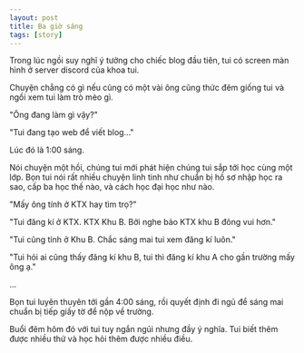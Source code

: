 ```yaml
---
layout: post
title: Ba giờ sáng
tags: [story] 
---
```


Trong lúc ngồi suy nghĩ ý tưởng cho chiếc blog đầu tiên, tui có screen màn hình ở server discord của khoa tui.

Chuyện chẳng có gì nếu cũng có một vài ông cũng thức đêm giống tui và ngồi xem tui làm trò mèo gì.

"Ông đang làm gì vậy?"

"Tui đang tạo web để viết blog..."

Lúc đó là 1:00 sáng.

Nói chuyện một hồi, chúng tui mới phát hiện chúng tui sắp tới học cùng một lớp. Bọn tui nói rất nhiều chuyện linh tinh như chuẩn bị hồ sơ nhập học ra sao, cấp ba học thế nào, và cách học đại học như nào.

"Mấy ông tính ở KTX hay tìm trọ?"

"Tui đăng kí ở KTX. KTX Khu B. Bởi nghe bảo KTX khu B đông vui hơn."

"Tui cũng tính ở Khu B. Chắc sáng mai tui xem đăng kí luôn."

"Tui hỏi ai cũng thấy đăng kí khu B, tui thì đăng kí khu A cho gần trường mấy ông ạ."

... 

Bọn tui luyên thuyên tới gần 4:00 sáng, rồi quyết định đi ngủ để sáng mai chuẩn bị tiếp giấy tờ để nộp về trường.

Buổi đêm hôm đó với tui tuy ngắn ngủi nhưng đầy ý nghĩa. Tui biết thêm được nhiều thứ và học hỏi thêm được nhiều điều.